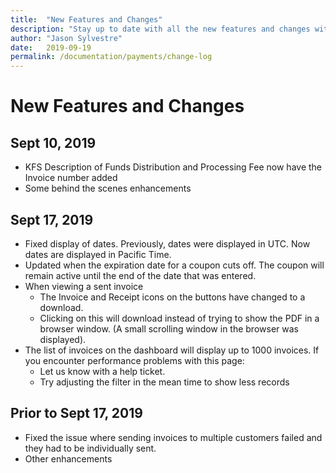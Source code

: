 ```yaml
---
title:  "New Features and Changes"
description: "Stay up to date with all the new features and changes within Payments."
author: "Jason Sylvestre"
date:   2019-09-19
permalink: /documentation/payments/change-log
---
```


# New Features and Changes

## Sept 10, 2019
* KFS Description of Funds Distribution and Processing Fee now have the Invoice number added
* Some behind the scenes enhancements

## Sept 17, 2019
* Fixed display of dates. Previously, dates were displayed in UTC. Now dates are displayed in Pacific Time.
* Updated when the expiration date for a coupon cuts off. The coupon will remain active until the end of the date that was entered.
* When viewing a sent invoice
  * The Invoice and Receipt icons on the buttons have changed to a download.
  * Clicking on this will download instead of trying to show the PDF in a browser window. (A small scrolling window in the browser was displayed).
* The list of invoices on the dashboard will display up to 1000 invoices. If you encounter performance problems with this page:
  * Let us know with a help ticket.
  * Try adjusting the filter in the mean time to show less records

## Prior to Sept 17, 2019
* Fixed the issue where sending invoices to multiple customers failed and they had to be individually sent.
* Other enhancements
